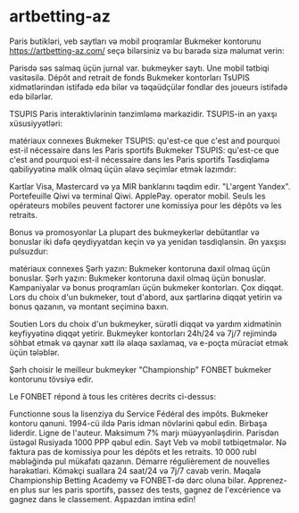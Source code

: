# artbetting-az

Paris butikləri, veb saytları və mobil proqramlar
Bukmeker kontorunu https://artbetting-az.com/ seçə bilərsiniz və bu barədə sizə məlumat verin:

Parisdə səs salmaq üçün jurnal var.
bukmeyker saytı.
Une mobil tətbiqi vasitəsilə.
Dépôt and retrait de fonds
Bukmeker kontorları TsUPIS xidmətlərindən istifadə edə bilər və təqaüdçülər fondlar des joueurs istifadə edə bilərlər.

TSUPIS Paris interaktivlərinin tənzimləmə mərkəzidir. TSUPIS-in ən yaxşı xüsusiyyətləri:

matériaux connexes
Bukmeker TSUPIS: qu'est-ce que c'est and pourquoi est-il nécessaire dans les Paris sportifs
Bukmeker TSUPIS: qu'est-ce que c'est and pourquoi est-il nécessaire dans les Paris sportifs
Təsdiqləmə qabiliyyətinə malik olmaq üçün əlavə seçimlər etmək lazımdır:

Kartlar Visa, Mastercard və ya MIR banklarını təqdim edir.
"L'argent Yandex".
Portefeuille Qiwi və terminal Qiwi.
ApplePay.
operator mobil.
Seuls les opérateurs mobiles peuvent factorer une komissiya pour les dépôts və les retraits.

Bonus və promosyonlar
La plupart des bukmeykerlər debütantlar və bonuslar iki dəfə qeydiyyatdan keçin və ya yenidən təsdiqlənsin. Ən yaxşısı pulsuzdur:

matériaux connexes
Şərh yazın: Bukmeker kontoruna daxil olmaq üçün bonuslar.
Şərh yazın: Bukmeker kontoruna daxil olmaq üçün bonuslar.
Kampaniyalar və bonus proqramları üçün bukmeker kontorları. Çox diqqət. Lors du choix d'un bukmeker, tout d'abord, aux şərtlərinə diqqət yetirin və bonus qazanın, və montant seçiminə baxın.

Soutien
Lors du choix d'un bukmeyker, sürətli diqqət və yardım xidmətinin keyfiyyətinə diqqət yetirir. Bukmeyker kontorları 24h/24 və 7j/7 rejimində söhbət etmək və qaynar xətt ilə əlaqə saxlamaq, və e-poçta müraciət etmək üçün tələblər.

Şərh choisir le meilleur bukmeyker
"Championship" FONBET bukmeker kontorunu tövsiyə edir.

Le FONBET répond à tous les critères decrits ci-dessus:

Functionne sous la lisenziya du Service Fédéral des impôts. Bukmeker kontoru qanuni.
1994-cü ildə Paris idman növlərini qəbul edin.
Birbaşa liderdir. Ligne de l'auteur.
Maksimum 7% marjı müəyyənləşdirin.
Parisdən üstəgəl Rusiyada 1000 PPP qəbul edin. Sayt Veb və mobil tətbiqetmələr.
Nə faktura pas de komissiya pour les dépôts et les retraits.
10 000 rubl məbləğində pul mükafatı qazanın. Démarre régulièrement de nouvelles hərəkətləri.
Köməkçi suallara 24 saat/24 və 7j/7 cavab verin.
Məqalə Championship Betting Academy və FONBET-də dərc oluna bilər. Apprenez-en plus sur les paris sportifs, passez des tests, gagnez de l'excérience və gagnez dans le classement. Aşpazdan imtina edin!
